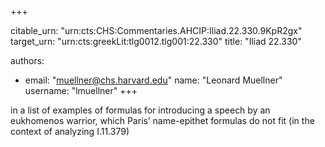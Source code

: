 +++


citable_urn: "urn:cts:CHS:Commentaries.AHCIP:Iliad.22.330.9KpR2gx"
target_urn: "urn:cts:greekLit:tlg0012.tlg001:22.330"
title: "Iliad 22.330"

authors:
- email: "muellner@chs.harvard.edu"
  name: "Leonard Muellner"
  username: "lmuellner"
+++

<p>in a list of examples of formulas for introducing a speech by an eukhomenos warrior, which Paris’ name-epithet formulas do not fit (in the context of analyzing I.11.379)</p>
